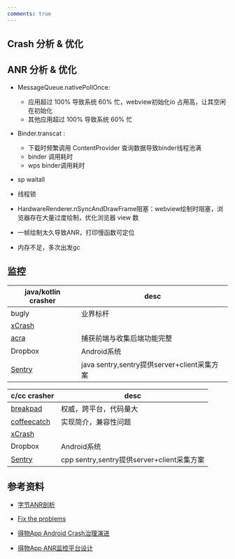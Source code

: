 ```yaml
---
comments: true
---
```

## Crash 分析 & 优化

## ANR 分析 & 优化

- MessageQueue.nativePollOnce: 
    - 应用超过 100% 导致系统 60% 忙，webview初始化io 占用高，让其空闲在初始化
    - 其他应用超过 100% 导致系统 60% 忙

- Binder.transcat : 
    - 下载时频繁调用 ContentProvider 查询数据导致binder线程池满 
    -  binder 调用耗时
    - wps binder调用耗时

- sp waitall
- 线程锁
- HardwareRenderer.nSyncAndDrawFrame阻塞：webview绘制时阻塞，浏览器存在大量过度绘制，优化浏览器 view 数
- 一帧绘制太久导致ANR，打印慢函数可定位
- 内存不足，多次出发gc


## 监控
| java/kotlin crasher| desc
|---|---|
bugly |业界标杆
[xCrash](https://github.com/iqiyi/xCrash)| 
[acra](https://github.com/ACRA/acra)| 捕获前端与收集后端功能完整
Dropbox|Android系统
[Sentry](https://develop.sentry.dev/)| java sentry,sentry提供server+client采集方案

| c/cc crasher| desc
|---|---|
[breakpad](https://github.com/google/breakpad)|权威，跨平台，代码量大
[coffeecatch](https://github.com/xroche/coffeecatch)|实现简介，兼容性问题
[xCrash](https://github.com/iqiyi/xCrash)| 
Dropbox|Android系统
[Sentry](https://develop.sentry.dev/)| cpp sentry,sentry提供server+client采集方案



## 参考资料

- [字节ANR剖析](https://mp.weixin.qq.com/mp/appmsgalbum?__biz=MzI1MzYzMjE0MQ==&action=getalbum&album_id=1780091311874686979&scene=173&from_msgid=2247488243&from_itemidx=1&count=3&nolastread=1#wechat_redirect)

- [Fix the problems](https://developer.android.com/topic/performance/vitals/anr#fix)

- [得物App Android Crash治理演进](https://juejin.cn/post/7001060315056046117)

- [得物App ANR监控平台设计](https://juejin.cn/post/7009297034440081422)
